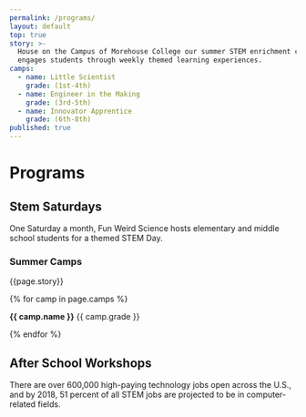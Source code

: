 ```yaml
---
permalink: /programs/
layout: default
top: true
story: >-
  House on the Campus of Morehouse College our summer STEM enrichment camp
  engages students through weekly themed learning experiences.
camps:
  - name: Little Scientist
    grade: (1st-4th)
  - name: Engineer in the Making
    grade: (3rd-5th)
  - name: Innovator Apprentice
    grade: (6th-8th)
published: true
---
```


<div class = 'fulls workshops'>
  <div class = 'flex-in overlay'>
    <div class = 'tripple'>
      <h1>Programs</h1>
    </div>
  </div>
</div>
<div class = 'bright flex-in'>
  <div class = 'tripple'>
    <h2><span id = 'stemsaturdays'>Stem Saturdays</span></h2>
    <p class = 'flex-in'>One Saturday a month, Fun Weird Science hosts elementary and middle school students for a themed STEM Day.</p>
  </div>
</div>
<div class = 'dull flex-in'>
  <div class = 'child tripple'>
    <h3 id = 'camps'>Summer Camps</h3>
    <p>{{page.story}}</p>
    <div class = 'left camps'>
    {% for camp in page.camps %}
      <p><i class = 'icon icon-star mark'></i> <strong>{{ camp.name }}</strong> {{ camp.grade }}</p>
    {% endfor %}
    </div>
  </div>
</div>
<div class = 'bright flex-in'>
  <div class = 'tripple'>
    <h2 id = 'after'>After School Workshops</h2>
    <p></p>
  </div>
  <div class = 'banner'>
    <p>There are over 600,000 high-paying technology jobs open across the U.S., and by 2018, 51 percent of all STEM jobs are projected to be in computer-related fields.</p>
  </div>
</div>
